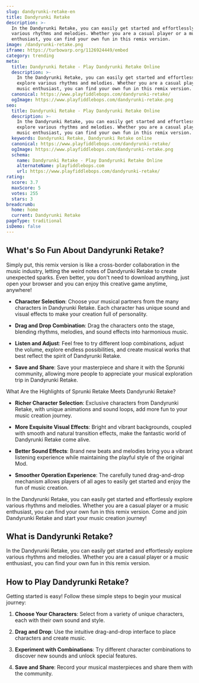 ```yaml
---
slug: dandyrunki-retake-en
title: Dandyrunki Retake
description: >-
  In the Dandyrunki Retake, you can easily get started and effortlessly explore
  various rhythms and melodies. Whether you are a casual player or a music
  enthusiast, you can find your own fun in this remix version.
image: /dandyrunki-retake.png
iframe: https://turbowarp.org/1126924449/embed
category: trending
meta:
  title: Dandyrunki Retake - Play Dandyrunki Retake Online
  description: >-
    In the Dandyrunki Retake, you can easily get started and effortlessly
    explore various rhythms and melodies. Whether you are a casual player or a
    music enthusiast, you can find your own fun in this remix version.
  canonical: https://www.playfiddlebops.com/dandyrunki-retake/
  ogImage: https://www.playfiddlebops.com/dandyrunki-retake.png
seo:
  title: Dandyrunki Retake - Play Dandyrunki Retake Online
  description: >-
    In the Dandyrunki Retake, you can easily get started and effortlessly
    explore various rhythms and melodies. Whether you are a casual player or a
    music enthusiast, you can find your own fun in this remix version.
  keywords: Dandyrunki Retake, Dandyrunki Retake online
  canonical: https://www.playfiddlebops.com/dandyrunki-retake/
  ogImage: https://www.playfiddlebops.com/dandyrunki-retake.png
  schema:
    name: Dandyrunki Retake - Play Dandyrunki Retake Online
    alternateName: playfiddlebops.com
    url: https://www.playfiddlebops.com/dandyrunki-retake/
rating:
  score: 3.7
  maxScore: 5
  votes: 255
  stars: 3
breadcrumb:
  home: home
  current: Dandyrunki Retake
pageType: traditional
isDemo: false
---
```


## What's So Fun About Dandyrunki Retake?

Simply put, this remix version is like a cross-border collaboration in the music industry, letting the weird notes of Dandyrunki Retake to create unexpected sparks. Even better, you don't need to download anything, just open your browser and you can enjoy this creative game anytime, anywhere!

- **Character Selection**: Choose your musical partners from the many characters in Dandyrunki Retake. Each character has unique sound and visual effects to make your creation full of personality.

- **Drag and Drop Combination**: Drag the characters onto the stage, blending rhythms, melodies, and sound effects into harmonious music.

- **Listen and Adjust**: Feel free to try different loop combinations, adjust the volume, explore endless possibilities, and create musical works that best reflect the spirit of Dandyrunki Retake.

- **Save and Share**: Save your masterpiece and share it with the Sprunki community, allowing more people to appreciate your musical exploration trip in Dandyrunki Retake.

What Are the Highlights of Sprunki Retake Meets Dandyrunki Retake?

- **Richer Character Selection**: Exclusive characters from Dandyrunki Retake, with unique animations and sound loops, add more fun to your music creation journey.

- **More Exquisite Visual Effects**: Bright and vibrant backgrounds, coupled with smooth and natural transition effects, make the fantastic world of Dandyrunki Retake come alive.

- **Better Sound Effects**: Brand new beats and melodies bring you a vibrant listening experience while maintaining the playful style of the original Mod.

- **Smoother Operation Experience**: The carefully tuned drag-and-drop mechanism allows players of all ages to easily get started and enjoy the fun of music creation.

In the Dandyrunki Retake, you can easily get started and effortlessly explore various rhythms and melodies. Whether you are a casual player or a music enthusiast, you can find your own fun in this remix version. Come and join Dandyrunki Retake and start your music creation journey!

## What is Dandyrunki Retake?

In the Dandyrunki Retake, you can easily get started and effortlessly explore various rhythms and melodies. Whether you are a casual player or a music enthusiast, you can find your own fun in this remix version.

## How to Play Dandyrunki Retake?

Getting started is easy! Follow these simple steps to begin your musical journey:

1. **Choose Your Characters**: Select from a variety of unique characters, each with their own sound and style.

1. **Drag and Drop**: Use the intuitive drag-and-drop interface to place characters and create music.

1. **Experiment with Combinations**: Try different character combinations to discover new sounds and unlock special features.

1. **Save and Share**: Record your musical masterpieces and share them with the community.
